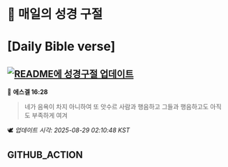 # 🙏 매일의 성경 구절
# [Daily Bible verse]
## [![README에 성경구절 업데이트](https://github.com/DONGSUKA/first_test/actions/workflows/update-readme-bible.yml/badge.svg)](https://github.com/DONGSUKA/first_test/actions/workflows/update-readme-bible.yml)
<!-- START_BIBLE_VERSE -->
📖 **에스겔 16:28**
> 네가 음욕이 차지 아니하여 또 앗수르 사람과 행음하고 그들과 행음하고도 아직도 부족하게 여겨

🕊️ _업데이트 시각: 2025-08-29 02:10:48 KST_
  <!-- END_BIBLE_VERSE -->
## GITHUB_ACTION
